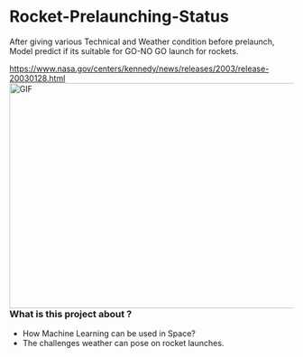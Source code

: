 # Rocket-Prelaunching-Status
After giving various Technical and Weather condition before prelaunch, Model predict if its suitable for GO-NO GO launch for rockets.

https://www.nasa.gov/centers/kennedy/news/releases/2003/release-20030128.html
<img align="right" alt="GIF" src="https://github.com/AkshitTayade/Rocket-Prelaunch-Status-Check/blob/master/media/main.gif" width="600" height="400" />

### What is this project about ?
*	How Machine Learning can be used in Space?
*	The challenges weather can pose on rocket launches. 

